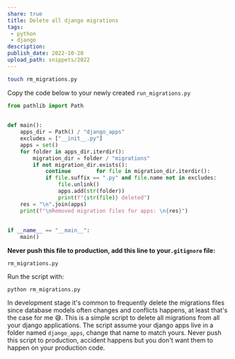 ```yaml
---
share: true
title: Delete all django migrations
tags:
 - python
 - django
description:
publish_date: 2022-10-20
upload_path: snippets/2022
---
```


```sh
touch rm_migrations.py
```

Copy the code below to your newly created `run_migrations.py`

```python
from pathlib import Path  
  
  
def main():  
    apps_dir = Path() / "django_apps"  
    excludes = ["__init__.py"]  
    apps = set()  
    for folder in apps_dir.iterdir():  
        migration_dir = folder / "migrations"  
        if not migration_dir.exists():  
            continue        for file in migration_dir.iterdir():  
            if file.suffix == ".py" and file.name not in excludes:  
                file.unlink()  
                apps.add(str(folder))  
                print(f"{str(file)} deleted")  
    res = "\n".join(apps)  
    print(f"\nRemoved migration files for apps: \n{res}")  
  
  
if __name__ == "__main__":  
    main()
```

**Never push this file to production, add this line to your`.gitignore` file:**

```text
rm_migrations.py
```

Run the script with:

```shell
python rm_migrations.py
```

In development stage it's common to frequently delete the migrations files since database models often changes and conflicts happens, at least that's the case for me 😅. This is a simple script to delete all migrations from all your django applications.
The script assume your django apps live in a folder named `django_apps`, change that name to match yours. Never push this script to production, accident happens but you don't want them to happen on your production code.
